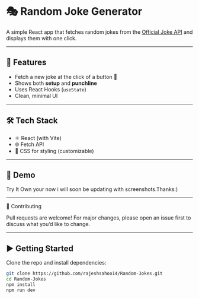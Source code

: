 # 🎭 Random Joke Generator 

A simple React app that fetches random jokes from the [Official Joke API](https://official-joke-api.appspot.com/) and displays them with one click. 

---

## 🚀 Features
- Fetch a new joke at the click of a button 🎉
- Shows both **setup** and **punchline**
- Uses React Hooks (`useState`)
- Clean, minimal UI

---

## 🛠️ Tech Stack
- ⚛️ React (with Vite)
- 🌐 Fetch API
- 🎨 CSS for styling (customizable)

---

## 📸 Demo
Try It Own your now i will soon be updating with screenshots.Thanks:)

---

🙌 Contributing

Pull requests are welcome! For major changes, please open an issue first to discuss what you’d like to change.

---

## ▶️ Getting Started

Clone the repo and install dependencies:

```bash
git clone https://github.com/rajeshsahoo14/Random-Jokes.git
cd Random-Jokes
npm install
npm run dev


